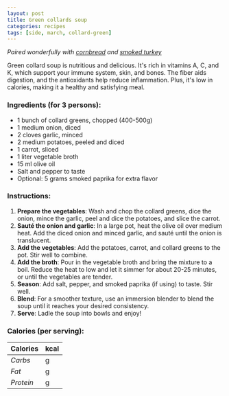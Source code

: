 ```yaml
---
layout: post
title: Green collards soup
categories: recipes
tags: [side, march, collard-green]
---
```


*Paired wonderfully with <a href="/recipes/cornbread">cornbread</a> and <a href="/recipes/smoked-turkey">smoked turkey</a>*

Green collard soup is nutritious and delicious. It's rich in vitamins A, C, and K, which support your immune system, skin, and bones. The fiber aids digestion, and the antioxidants help reduce inflammation. Plus, it's low in calories, making it a healthy and satisfying meal. 

### Ingredients (for 3 persons):
- 1 bunch of collard greens, chopped (400-500g)
- 1 medium onion, diced
- 2 cloves garlic, minced
- 2 medium potatoes, peeled and diced
- 1 carrot, sliced
- 1 liter vegetable broth
- 15 ml olive oil
- Salt and pepper to taste
- Optional: 5 grams smoked paprika for extra flavor

### Instructions:

1. **Prepare the vegetables**: Wash and chop the collard greens, dice the onion, mince the garlic, peel and dice the potatoes, and slice the carrot.
2. **Sauté the onion and garlic**: In a large pot, heat the olive oil over medium heat. Add the diced onion and minced garlic, and sauté until the onion is translucent.
3. **Add the vegetables**: Add the potatoes, carrot, and collard greens to the pot. Stir well to combine.
4. **Add the broth**: Pour in the vegetable broth and bring the mixture to a boil. Reduce the heat to low and let it simmer for about 20-25 minutes, or until the vegetables are tender.
5. **Season**: Add salt, pepper, and smoked paprika (if using) to taste. Stir well.
6. **Blend**: For a smoother texture, use an immersion blender to blend the soup until it reaches your desired consistency.
7. **Serve**: Ladle the soup into bowls and enjoy!

### Calories (per serving):

| **Calories** | kcal |
| ----------- | ----------- |
| *Carbs* | g |
| *Fat* | g |
| *Protein* | g |